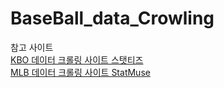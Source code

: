 # BaseBall_data_Crowling

참고 사이트   
[KBO 데이터 크롤링 사이트 스탯티즈](https://statiz.sporki.com/)   
[MLB 데이터 크롤링 사이트 StatMuse](https://www.statmuse.com/)
